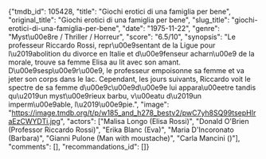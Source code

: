 {"tmdb_id": 105428, "title": "Giochi erotici di una famiglia per bene", "original_title": "Giochi erotici di una famiglia per bene", "slug_title": "giochi-erotici-di-una-famiglia-per-bene", "date": "1975-11-22", "genre": "Myst\u00e8re / Thriller / Horreur", "score": "6.5/10", "synopsis": "Le professeur Riccardo Rossi, repr\u00e9sentant de la Ligue pour l\u2019abolition du divorce en Italie et d\u00e9fenseur acharn\u00e9 de la morale, trouve sa femme Elisa au lit avec son amant. D\u00e9sesp\u00e9r\u00e9, le professeur empoisonne sa femme et va jeter son corps dans le lac. Cependant, les jours suivants, Riccardo voit le spectre de sa femme d\u00e9c\u00e9d\u00e9e lui appara\u00eetre tandis qu\u2019un myst\u00e9rieux barbu, v\u00eatu d\u2019un imperm\u00e9able, l\u2019\u00e9pie.", "image": "https://image.tmdb.org/t/p/w185_and_h278_bestv2/pwC7yh8SQ99tsepHIraEzCWYDTi.jpg", "actors": ["Malisa Longo (Elisa Rossi)", "Donald O'Brien (Professor Riccardo Rossi)", "Erika Blanc (Eva)", "Maria D'Incoronato (Barbara)", "Gianni Pulone (Man with moustache)", "Carla Mancini ()"], "comments": [], "recommandations_id": []}